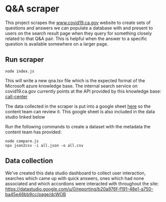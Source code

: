 # Q&A scraper

This project scrapes the www.covid19.ca.gov website to create sets of questions and answers we can populate a database with and present to users on the search result page when they query for something closely related to that Q&A pair. This is helpful when the answer to a specific question is available somewhere on a larger page.

## Run scraper

```
node index.js
```

This will write a new qna.tsv file which is the expected format of the Microsoft azure knowledge base. The internal search service on covid19.ca.gov currently points at the API provided by this knowledge base: <a href="https://www.qnamaker.ai/Edit/KnowledgeBase?kbId=714baa2f-18e8-4849-9d7d-6645e954aea0">call-center</a>

The data collected in the scraper is put into a google sheet <a href="https://docs.google.com/spreadsheets/d/1ecR3d15c-zxF8ayjNdoQoOZRVej400I4sxaAB3n_EXo/edit#gid=1359512648">here</a> so the content team can review it. This google sheet is also included in the data studio linked below

Run the following commands to create a dataset with the metadata the content team has provided:

```
node compare.js
npx json2csv -i all.json -o all.csv
```

## Data collection

We've created this data studio dashboard to collect user interaction, searches which came up with quick answers, ones which had none associated and which accordions were interacted with throughout the site: <a href="https://datastudio.google.com/u/0/reporting/b20a976f-f191-48e1-a750-ba45e46bb9cc/page/dcWOB">https://datastudio.google.com/u/0/reporting/b20a976f-f191-48e1-a750-ba45e46bb9cc/page/dcWOB</a>